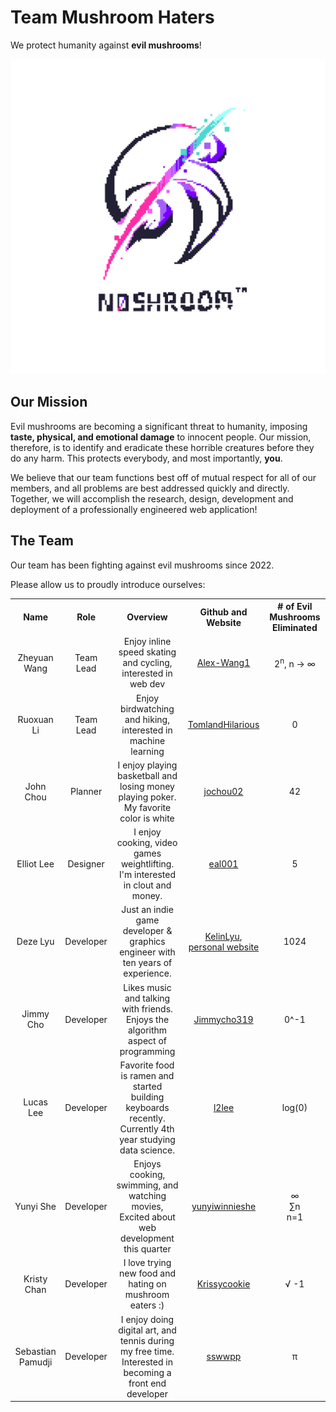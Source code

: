 # Team Mushroom Haters #
We protect humanity against **evil mushrooms**!

![Team Brand Logo](/admin/branding/Noshroom-Sebastian.png)

## Our Mission ##
Evil mushrooms are becoming a significant threat to humanity,
imposing **taste, physical, and emotional damage** to innocent people.
Our mission, therefore, is to identify and eradicate these horrible
creatures before they do any harm. This protects everybody,
and most importantly,
**you**.

We believe that our team functions best off of mutual respect for all of our members, and all problems are best addressed quickly and directly. Together, we will accomplish the research, design, development and deployment of a professionally engineered web application!

## The Team ##
Our team has been fighting against evil mushrooms since 2022.

Please allow us to proudly introduce ourselves:

<table>
    <tr>
      <th align=center>Name</th>
      <th align=center>Role</th>
      <th align=center>Overview</th> 
      <th align=center>Github and Website</th>
      <th align=center># of Evil Mushrooms Eliminated</th>
    </tr>
    <tr>
      <td align=center>Zheyuan Wang</td>
      <td align=center>Team Lead</td>
      <td align=center>Enjoy inline speed skating and cycling, interested in web dev</td> 
      <td align=center><a href="https://github.com/Alex-Wang1">Alex-Wang1</a></td>
      <td align=center>2<sup>n</sup>, n -> ∞</td>
    </tr>
    <tr>
      <td align=center>Ruoxuan Li</td>
      <td align=center>Team Lead</td>
      <td align=center>Enjoy birdwatching and hiking, interested in machine learning</td> 
      <td align=center><a href="https://github.com/TomlandHilarious">TomlandHilarious</a></td>
      <td align=center>0</td>
    </tr>
    <tr>
      <td align=center>John Chou</td>
      <td align=center>Planner</td>
      <td align=center>I enjoy playing basketball and losing money playing poker. My favorite color is white</td> 
      <td align=center><a href="https://github.com/jochou02">jochou02</a></td>
      <td align=center>42</td>
    </tr>
    <tr>
      <td align=center>Elliot Lee</td>
      <td align=center>Designer</td>
      <td align=center>I enjoy cooking, video games  weightlifting. I'm interested in clout and money.</td> 
      <td align=center><a href="https://github.com/eal001">eal001</a></td>
      <td align=center>5</td>
    </tr>
    <tr>
      <td align=center>Deze Lyu</td>
      <td align=center>Developer</td>
      <td align=center>Just an indie game developer & graphics engineer with ten years of experience.</td>
      <td align=center> <a href="https://github.com/KelinLyu">KelinLyu</a>, <a href="https://kelinlyu.me">personal website</a></td>
      <td align=center>1024</td>
    </tr>
    <tr>
      <td align=center>Jimmy Cho</td>
      <td align=center>Developer</td>
      <td align=center>Likes music and talking with friends. Enjoys the algorithm aspect of programming</td> 
      <td align=center><a href="https://github.com/Jimmycho319">Jimmycho319</a></td>
      <td align=center>0^-1</td>
    </tr>
    <tr>
      <td align=center>Lucas Lee</td>
      <td align=center>Developer</td>
      <td align=center>Favorite food is ramen and started building keyboards recently. Currently 4th year studying data science.</td> 
      <td align=center><a href="https://github.com/l2lee">l2lee</a></td>
      <td align=center>log(0)</td>
    </tr>
    <tr>
      <td align=center>Yunyi She</td>
      <td align=center>Developer</td>
      <td align=center>Enjoys cooking, swimming, and watching movies, Excited about web development this quarter</td> 
      <td align=center><a href="https://github.com/yunyiwinnieshe">yunyiwinnieshe</a></td>
      <td align=center>∞<br> &#8721n <br>n=1</td>
    </tr>
    <tr>
      <td align=center>Kristy Chan</td>
      <td align=center>Developer</td>
      <td align=center>I love trying new food and hating on mushroom eaters :)</td> 
      <td align=center><a href="https://github.com/Krissycookie">Krissycookie</a></td>
      <td align=center>&radic; -1 </td>
    </tr>
    <tr>
      <td align=center>Sebastian Pamudji</td>
      <td align=center>Developer</td>
      <td align=center>I enjoy doing digital art, and tennis during my free time. Interested in becoming a front end developer</td> 
      <td align=center><a href="https://github.com/sswwpp">sswwpp</a></td>
      <td align=center>	&#960;</td>
    </tr>
  </table>
